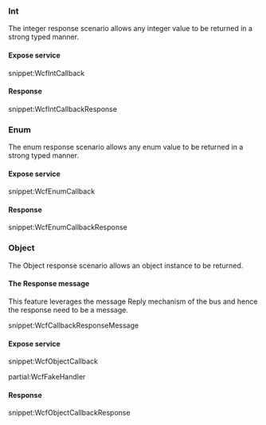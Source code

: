 ### Int

The integer response scenario allows any integer value to be returned in a strong typed manner.

#### Expose service

snippet:WcfIntCallback

#### Response

snippet:WcfIntCallbackResponse

### Enum

The enum response scenario allows any enum value to be returned in a strong typed manner.

#### Expose service

snippet:WcfEnumCallback

#### Response

snippet:WcfEnumCallbackResponse

### Object

The Object response scenario allows an object instance to be returned.


#### The Response message

This feature leverages the message Reply mechanism of the bus and hence the response need to be a message.

snippet:WcfCallbackResponseMessage


#### Expose service

snippet:WcfObjectCallback

partial:WcfFakeHandler

#### Response

snippet:WcfObjectCallbackResponse